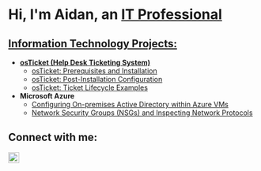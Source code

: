 <h1>Hi, I'm Aidan, an <a href="www.linkedin.com/in/aidan-l-9a2584301">IT Professional</h1>

<h2> Information Technology Projects:</h2>

- <b>osTicket (Help Desk Ticketing System)</b>
  - [osTicket: Prerequisites and Installation](https://github.com/AidanLarson292/osticket-prereqs)
  - [osTicket: Post-Installation Configuration](https://github.com/AidanLarson292/post-install-config)
  - [osTicket: Ticket Lifecycle Examples](https://github.com/AidanLarson292/ticket-lifecycle)
- <b>Microsoft Azure</b>
  - [Configuring On-premises Active Directory within Azure VMs](https://github.com/AidanLarson292/configure-ad)
  - [Network Security Groups (NSGs) and Inspecting Network Protocols](https://github.com/AidanLarson292/azure-network-protocols)

<h2>Connect with me:</h2>

[<img align="left" alt="Josh | LinkedIn" width="22px" src="https://cdn.jsdelivr.net/npm/simple-icons@v3/icons/linkedin.svg" />][linkedin]

[linkedin]: www.linkedin.com/in/aidan-l-9a2584301
